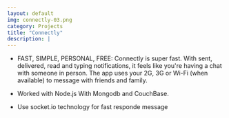 ```yaml
---
layout: default
img: connectly-03.png
category: Projects
title: "Connectly"
description: |
---
```

* FAST, SIMPLE, PERSONAL, FREE: Connectly is super fast. With sent, delivered, read and typing notifications, it feels like you're having a chat with someone in person. The app uses your 2G, 3G or Wi-Fi (when available) to message with friends and family. 

* Worked with Node.js With Mongodb and CouchBase.

* Use socket.io technology for fast responde message
